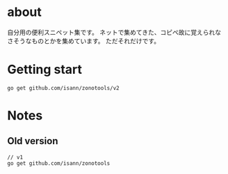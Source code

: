 # about

自分用の便利スニペット集です。 ネットで集めてきた、コピペ故に覚えられなさそうなものとかを集めています。 ただそれだけです。

# Getting start

```
go get github.com/isann/zonotools/v2
```

# Notes
## Old version
```
// v1
go get github.com/isann/zonotools
```
